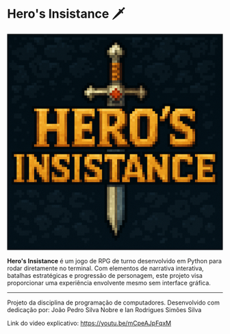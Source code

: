 # Hero's Insistance 🗡️

![Banner do Jogo](./assets/heros-insistance-logo.png)

**Hero's Insistance** é um jogo de RPG de turno desenvolvido em Python para rodar diretamente no terminal. Com elementos de narrativa interativa, batalhas estratégicas e progressão de personagem, este projeto visa proporcionar uma experiência envolvente mesmo sem interface gráfica.

---

Projeto da disciplina de programação de computadores. Desenvolvido com dedicação por: João Pedro Silva Nobre e Ian Rodrigues Simões Silva

Link do video explicativo: https://youtu.be/mCpeAJpFqxM

